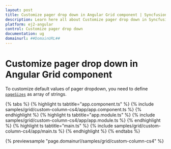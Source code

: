 ```yaml
---
layout: post
title: Customize pager drop down in Angular Grid component | Syncfusion
description: Learn here all about Customize pager drop down in Syncfusion Angular Grid component of Syncfusion Essential JS 2 and more.
platform: ej2-angular
control: Customize pager drop down 
documentation: ug
domainurl: ##DomainURL##
---
```


# Customize pager drop down in Angular Grid component

To customize default values of pager dropdown, you need to define [`pageSizes`](https://ej2.syncfusion.com/angular/documentation/api/grid/pageSettingsModel/#pagesizes) as array of strings.

{% tabs %}
{% highlight ts tabtitle="app.component.ts" %}
{% include samples/grid/custom-column-cs4/app/app.component.ts %}
{% endhighlight %}
{% highlight ts tabtitle="app.module.ts" %}
{% include samples/grid/custom-column-cs4/app/app.module.ts %}
{% endhighlight %}
{% highlight ts tabtitle="main.ts" %}
{% include samples/grid/custom-column-cs4/app/main.ts %}
{% endhighlight %}
{% endtabs %}
  
{% previewsample "page.domainurl/samples/grid/custom-column-cs4" %}
